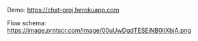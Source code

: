 Demo: https://chat-proj.herokuapp.com

Flow schema: https://image.prntscr.com/image/00uUwDgdTESEjNB0IlXbjA.png